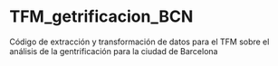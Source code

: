 # TFM_getrificacion_BCN
Código de extracción y transformación de datos para el TFM sobre el análisis de la gentrificación para la ciudad de Barcelona
